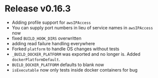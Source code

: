 # Release v0.16.3

- Adding profile support for `awsIPAccess`
- You can supply port numbers in lieu of service names in `awsIPAccess` now
- fixed `BUILD_HOOK_DIRS` overwritten
- adding read failure handling everywhere
- Forked `platform` to handle OS changes without tests
- `_BUILD_DOCKER_PLATFORM` was exported and no longer is. Added `dockerPlatformDefault`. 
- `BUILD_DOCKER_PLATFORM` defaults to blank now
- `isExecutable` now only tests inside docker containers for bug
